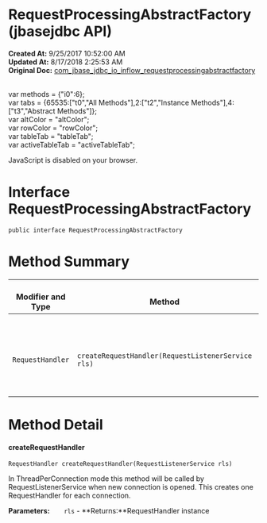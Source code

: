 # RequestProcessingAbstractFactory (jbasejdbc API)

**Created At:** 9/25/2017 10:52:00 AM  
**Updated At:** 8/17/2018 2:25:53 AM  
**Original Doc:** [com_jbase_jdbc_io_inflow_requestprocessingabstractfactory](https://docs.jbase.com/39238-inflow/com_jbase_jdbc_io_inflow_requestprocessingabstractfactory)  

<!--<br>    try {<br>        if (location.href.indexOf('is-external=true') == -1) {<br>            parent.document.title="RequestProcessingAbstractFactory (jbasejdbc   API)";<br>        }<br>    }<br>    catch(err) {<br>    }<br>//--><br>var methods = {"i0":6};<br>var tabs = {65535:["t0","All Methods"],2:["t2","Instance Methods"],4:["t3","Abstract Methods"]};<br>var altColor = "altColor";<br>var rowColor = "rowColor";<br>var tableTab = "tableTab";<br>var activeTableTab = "activeTableTab";
JavaScript is disabled on your browser.



# Interface RequestProcessingAbstractFactory

```
public interface RequestProcessingAbstractFactory
```

# Method Summary


| <br>Modifier and Type<br> | <br>Method<br> |  Description<br> |
| --- | --- | --- |
| <br>`RequestHandler`<br> | <br>`createRequestHandler(RequestListenerService rls)`<br> | <br>In ThreadPerConnection mode this method will be called by RequestListenerService when new connection is opened.<br> |

# Method Detail

#### **createRequestHandler**

```
RequestHandler createRequestHandler(RequestListenerService rls)
```

In ThreadPerConnection mode this method will be called by RequestListenerService when new connection is opened. This creates one RequestHandler for each connection.

**Parameters:**`    rls` -
**Returns:**RequestHandler instance


